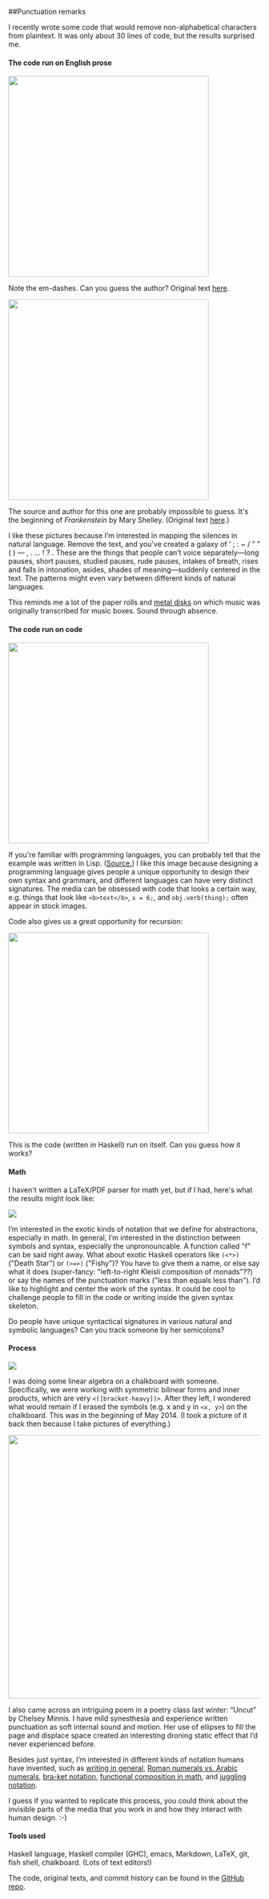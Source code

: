##Punctuation remarks

I recently wrote some code that would remove non-alphabetical characters from plaintext. It was only about 30 lines of code, but the results surprised me.

#### The code run on English prose

<img src="https://raw.githubusercontent.com/hypotext/syntax/master/images/whydoi.png" width="400" >

Note the em-dashes. Can you guess the author? Original text [here](https://github.com/hypotext/syntax/blob/master/examples/whydoi.txt).

<img src="https://raw.githubusercontent.com/hypotext/syntax/master/images/frankenstein.png" width="400">

The source and author for this one are probably impossible to guess. It's the beginning of _Frankenstein_ by Mary Shelley. (Original text [here](https://github.com/hypotext/syntax/blob/master/examples/frankenstein.txt).)

I like these pictures because I’m interested in mapping the silences in natural language. Remove the text, and you've created a galaxy of ’ ;&#160;: ~ / ” ” ( ) — , . …&#160;!&#160;? . These are the things that people can’t voice separately—long pauses, short pauses, studied pauses, rude pauses, intakes of breath, rises and falls in intonation, asides, shades of meaning—suddenly centered in the text. The patterns might even vary between different kinds of natural languages.

This reminds me a lot of the paper rolls and [metal disks](https://www.flickr.com/photos/zerberus1970/8486268787/) on which music was originally transcribed for music boxes. Sound through absence.

#### The code run on code

<img src="https://raw.githubusercontent.com/hypotext/syntax/master/images/evolutionlisp.png" width="400" >

If you're familiar with programming languages, you can probably tell that the example was written in Lisp. ([Source.](http://landoflisp.com/evolution.lisp)) I like this image because designing a programming language gives people a unique opportunity to design their own syntax and grammars, and different languages can have very distinct signatures. The media can be obsessed with code that looks a certain way, e.g. things that look like `<b>text</b>`, `x = 6;`, and `obj.verb(thing);` often appear in stock images.

Code also gives us a great opportunity for recursion:

<img src="https://raw.githubusercontent.com/hypotext/syntax/master/images/syntaxhs.png" width="400" >
  
This is the code (written in Haskell) run on itself. Can you guess how it works?

#### Math

I haven't written a LaTeX/PDF parser for math yet, but if I had, here's what the results might look like:

![](https://raw.githubusercontent.com/hypotext/syntax/master/images/blackboard2.jpg)

I’m interested in the exotic kinds of notation that we define for abstractions, especially in math. In general, I’m interested in the distinction between symbols and syntax, especially the unpronouncable. A function called "f" can be said right away. What about exotic Haskell operators like `(<*>)` ("Death Star") or `(>=>)` ("Fishy")? You have to give them a name, or else say what it does (super-fancy: "left-to-right Kleisli composition of monads"??) or say the names of the punctuation marks ("less than equals less than"). I’d like to highlight and center the work of the syntax. It could be cool to challenge people to fill in the code or writing inside the given syntax skeleton.
  
Do people have unique syntactical signatures in various natural and symbolic languages? Can you track someone by her semicolons?

#### Process

![](https://raw.githubusercontent.com/hypotext/syntax/master/images/blackboard1.jpg)

I was doing some linear algebra on a chalkboard with someone. Specifically, we were working
with symmetric bilinear forms and inner products, which are very `<([bracket-heavy])>`. After they left, I wondered what would remain if I erased the symbols (e.g. x and y in `<x, y>`) on the chalkboard. This was in the beginning of May 2014. (I took a picture of it back then because I take pictures of everything.)

<img src="https://raw.githubusercontent.com/hypotext/syntax/master/images/uncut_chelsey_minnis.png" width="525" >

I also came across an intriguing poem in a poetry class last winter: “Uncut” by Chelsey Minnis. I have mild synesthesia and experience written punctuation as soft internal sound and motion. Her use of ellipses to fill the page and displace space created an interesting droning static effect that I’d never experienced before.

Besides just syntax, I’m interested in different kinds of notation humans have invented, such as [writing in general](http://subterraneanpress.com/magazine/fall_2013/the_truth_of_fact_the_truth_of_feeling_by_ted_chiang), [Roman numerals vs. Arabic numerals](https://gist.github.com/hypotext/241a978f795405ee34be), [bra-ket notation](http://www.physics.umd.edu/courses/Phys374/fall04/files/DiracNotation.pdf), [functional composition in math](http://www.infoq.com/presentations/Expression-of-Ideas), and [juggling notation](http://relprime.com/theunexpected/). 

I guess if you wanted to replicate this process, you could think about the invisible parts of the media that you work in and how they interact with human design. :-)

#### Tools used

Haskell language, Haskell compiler (GHC), emacs, Markdown, LaTeX, git, fish shell, chalkboard. (Lots of text editors!)

The code, original texts, and commit history can be found in the [GitHub repo](https://github.com/hypotext/syntax).
